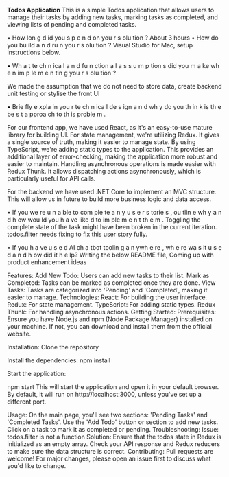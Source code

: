 <B>Todos Application</B>
This is a simple Todos application that allows users to manage their tasks by adding new tasks, marking tasks as completed, and viewing lists of pending and completed tasks.

• How lon g d id you s p e n d on you r s olu tion ?
About 3 hours
• How do you bu ild a n d ru n you r s olu tion ?
Visual Studio for Mac, setup instructions below.

• Wh a t te ch n ica l a n d fu n ction a l a s s u m p tion s did you m a ke wh e n im p le m e n tin g
you r s olu tion ?

We made the assumption that we do not need to store data, create backend unit testing or stylise the front UI

• Brie fly e xpla in you r te ch n ica l de s ign a n d wh y do you th in k is th e be s t
a pproa ch to th is proble m .

For our frontend app, we have used React, as it's an easy-to-use mature library for building UI. For state management, we're utilizing Redux. It gives a single source of truth, making it easier to manage state. By using TypeScript, we're adding static types to the application. This provides an additional layer of error-checking, making the application more robust and easier to maintain.
Handling asynchronous operations is made easier with Redux Thunk. It allows dispatching actions asynchronously, which is particularly useful for API calls.

For the backend we have used .NET Core to implement an MVC structure. This will allow us in future to build more business logic and data access.

• If you we re u n a ble to com ple te a n y u s e r s torie s , ou tlin e wh y a n d h ow wou ld
you h a ve like d to im ple m e n t th e m .
Toggling the complete state of the task might have been broken in the current iteration. todos.filter needs fixing to fix this user story fully.

• If you h a ve u s e d AI ch a tbot toolin g a n ywh e re , wh e re wa s it u s e d a n d h ow did
it h e lp?
Writing the below README file, Coming up with product enhancement ideas

Features:
Add New Todo: Users can add new tasks to their list.
Mark as Completed: Tasks can be marked as completed once they are done.
View Tasks: Tasks are categorized into 'Pending' and 'Completed', making it easier to manage.
Technologies:
React: For building the user interface.
Redux: For state management.
TypeScript: For adding static types.
Redux Thunk: For handling asynchronous actions.
Getting Started:
Prerequisites:
Ensure you have Node.js and npm (Node Package Manager) installed on your machine. If not, you can download and install them from the official website.

Installation:
Clone the repository

Install the dependencies:
npm install

Start the application:

npm start
This will start the application and open it in your default browser. By default, it will run on http://localhost:3000, unless you've set up a different port.

Usage:
On the main page, you'll see two sections: 'Pending Tasks' and 'Completed Tasks'.
Use the 'Add Todo' button or section to add new tasks.
Click on a task to mark it as completed or pending.
Troubleshooting:
Issue: todos.filter is not a function
Solution: Ensure that the todos state in Redux is initialized as an empty array. Check your API response and Redux reducers to make sure the data structure is correct.
Contributing:
Pull requests are welcome! For major changes, please open an issue first to discuss what you'd like to change.
